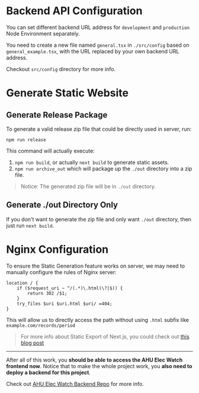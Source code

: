 # Backend API Configuration

You can set different backend URL address for `development` and `production` Node Environment separately.

You need to create a new file named `general.tsx` in `./src/config` based on `general_example.tsx`, with the URL replaced by your own backend URL address.

Checkout `src/config` directory for more info.

# Generate Static Website

## Generate Release Package

To generate a valid release zip file that could be directly used in server, run:

```shell
npm run release
```

This command will actually execute:

1. `npm run build`, or actually `next build` to generate static assets.
2. `npm run archive_out` which will package up the `./out` directory into a zip file.

> Notice: The generated zip file will be in `./out` directory.

## Generate ./out Directory Only

If you don't want to generate the zip file and only want `./out` directory, then just run `next build`.

# Nginx Configuration

To ensure the Static Generation feature works on server, we may need to manually configure the rules of Nginx server:

```
location / {
    if ($request_uri ~ ^/(.*)\.html(\?|$)) {
        return 302 /$1;
    }
    try_files $uri $uri.html $uri/ =404;
}
```

This will allow us to directly access the path without using `.html` subfix like `example.com/records/period`

> For more info about Static Export of Next.js, you could check out [this blog post](https://code.nfblogs.com/archives/next_js_static_export.html)

-----

After all of this work, you **should be able to access the AHU Elec Watch frontend now**. Notice that to make the whole
project work, you **also need to deploy a backend for this project**.

Check out [AHU Elec Watch Backend Repo](https://github.com/nfnfgo/ahu_elec_watch_backend) for more info.